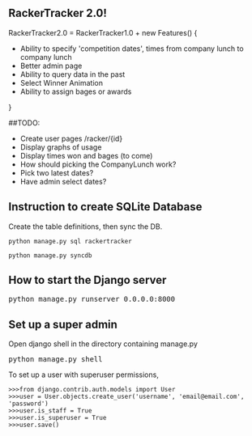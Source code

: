 ## RackerTracker 2.0!
RackerTracker2.0 = RackerTracker1.0 + new Features() {
* Ability to specify 'competition dates', times from company lunch to company lunch
* Better admin page
 * Ability to query data in the past
 * Select Winner Animation
 * Ability to assign bages or awards

}

##TODO:
* Create user pages /racker/{id}
 * Display graphs of usage
 * Display times won and bages (to come)
* How should picking the CompanyLunch work?
 * Pick two latest dates?
 * Have admin select dates?

## Instruction to create SQLite Database

Create the table definitions, then sync the DB.

<pre><code>python manage.py sql rackertracker

python manage.py syncdb</code></pre>

## How to start the Django server

<pre>python manage.py runserver 0.0.0.0:8000</pre>

## Set up a super admin

Open django shell in the directory containing manage.py

<pre>python manage.py shell</pre>

To set up a user with superuser permissions,

<pre><code>>>>from django.contrib.auth.models import User
>>>user = User.objects.create_user('username', 'email@email.com', 'password')
>>>user.is_staff = True
>>>user.is_superuser = True
>>>user.save()</code></pre>
     
